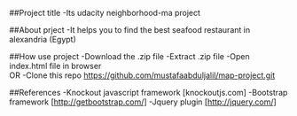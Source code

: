 ##Project title
    -Its udacity neighborhood-ma project

##About prject
    -It helps you to find the best seafood restaurant in alexandria (Egypt)

##How use project
    -Download the .zip file 
    -Extract .zip file
    -Open index.html file in browser       
    OR
    -Clone this repo  https://github.com/mustafaabduljalil/map-project.git

##References
    -Knockout javascript framework [knockoutjs.com]
    -Bootstrap framework [http://getbootstrap.com/]
    -Jquery plugin [http://jquery.com/]
